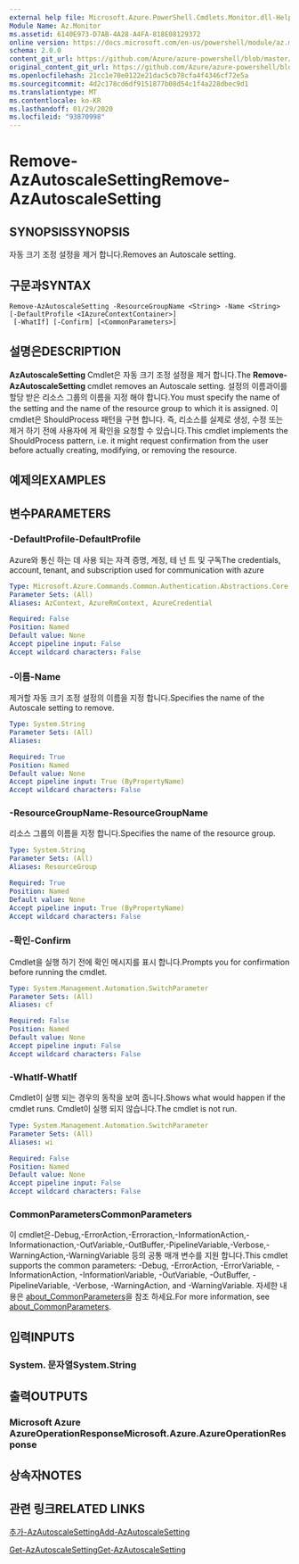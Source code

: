 ```yaml
---
external help file: Microsoft.Azure.PowerShell.Cmdlets.Monitor.dll-Help.xml
Module Name: Az.Monitor
ms.assetid: 6140E973-D7AB-4A28-A4FA-818E08129372
online version: https://docs.microsoft.com/en-us/powershell/module/az.monitor/remove-azautoscalesetting
schema: 2.0.0
content_git_url: https://github.com/Azure/azure-powershell/blob/master/src/Monitor/Monitor/help/Remove-AzAutoscaleSetting.md
original_content_git_url: https://github.com/Azure/azure-powershell/blob/master/src/Monitor/Monitor/help/Remove-AzAutoscaleSetting.md
ms.openlocfilehash: 21cc1e70e0122e21dac5cb78cfa4f4346cf72e5a
ms.sourcegitcommit: 4d2c178cd6df9151877b08d54c1f4a228dbec9d1
ms.translationtype: MT
ms.contentlocale: ko-KR
ms.lasthandoff: 01/29/2020
ms.locfileid: "93870998"
---
```

# <span data-ttu-id="65ccb-101">Remove-AzAutoscaleSetting</span><span class="sxs-lookup"><span data-stu-id="65ccb-101">Remove-AzAutoscaleSetting</span></span>

## <span data-ttu-id="65ccb-102">SYNOPSIS</span><span class="sxs-lookup"><span data-stu-id="65ccb-102">SYNOPSIS</span></span>
<span data-ttu-id="65ccb-103">자동 크기 조정 설정을 제거 합니다.</span><span class="sxs-lookup"><span data-stu-id="65ccb-103">Removes an Autoscale setting.</span></span>

## <span data-ttu-id="65ccb-104">구문과</span><span class="sxs-lookup"><span data-stu-id="65ccb-104">SYNTAX</span></span>

```
Remove-AzAutoscaleSetting -ResourceGroupName <String> -Name <String> [-DefaultProfile <IAzureContextContainer>]
 [-WhatIf] [-Confirm] [<CommonParameters>]
```

## <span data-ttu-id="65ccb-105">설명은</span><span class="sxs-lookup"><span data-stu-id="65ccb-105">DESCRIPTION</span></span>
<span data-ttu-id="65ccb-106">**AzAutoscaleSetting** Cmdlet은 자동 크기 조정 설정을 제거 합니다.</span><span class="sxs-lookup"><span data-stu-id="65ccb-106">The **Remove-AzAutoscaleSetting** cmdlet removes an Autoscale setting.</span></span>
<span data-ttu-id="65ccb-107">설정의 이름과이를 할당 받은 리소스 그룹의 이름을 지정 해야 합니다.</span><span class="sxs-lookup"><span data-stu-id="65ccb-107">You must specify the name of the setting and the name of the resource group to which it is assigned.</span></span>
<span data-ttu-id="65ccb-108">이 cmdlet은 ShouldProcess 패턴을 구현 합니다. 즉, 리소스를 실제로 생성, 수정 또는 제거 하기 전에 사용자에 게 확인을 요청할 수 있습니다.</span><span class="sxs-lookup"><span data-stu-id="65ccb-108">This cmdlet implements the ShouldProcess pattern, i.e. it might request confirmation from the user before actually creating, modifying, or removing the resource.</span></span>

## <span data-ttu-id="65ccb-109">예제의</span><span class="sxs-lookup"><span data-stu-id="65ccb-109">EXAMPLES</span></span>

## <span data-ttu-id="65ccb-110">변수</span><span class="sxs-lookup"><span data-stu-id="65ccb-110">PARAMETERS</span></span>

### <span data-ttu-id="65ccb-111">-DefaultProfile</span><span class="sxs-lookup"><span data-stu-id="65ccb-111">-DefaultProfile</span></span>
<span data-ttu-id="65ccb-112">Azure와 통신 하는 데 사용 되는 자격 증명, 계정, 테 넌 트 및 구독</span><span class="sxs-lookup"><span data-stu-id="65ccb-112">The credentials, account, tenant, and subscription used for communication with azure</span></span>

```yaml
Type: Microsoft.Azure.Commands.Common.Authentication.Abstractions.Core.IAzureContextContainer
Parameter Sets: (All)
Aliases: AzContext, AzureRmContext, AzureCredential

Required: False
Position: Named
Default value: None
Accept pipeline input: False
Accept wildcard characters: False
```

### <span data-ttu-id="65ccb-113">-이름</span><span class="sxs-lookup"><span data-stu-id="65ccb-113">-Name</span></span>
<span data-ttu-id="65ccb-114">제거할 자동 크기 조정 설정의 이름을 지정 합니다.</span><span class="sxs-lookup"><span data-stu-id="65ccb-114">Specifies the name of the Autoscale setting to remove.</span></span>

```yaml
Type: System.String
Parameter Sets: (All)
Aliases:

Required: True
Position: Named
Default value: None
Accept pipeline input: True (ByPropertyName)
Accept wildcard characters: False
```

### <span data-ttu-id="65ccb-115">-ResourceGroupName</span><span class="sxs-lookup"><span data-stu-id="65ccb-115">-ResourceGroupName</span></span>
<span data-ttu-id="65ccb-116">리소스 그룹의 이름을 지정 합니다.</span><span class="sxs-lookup"><span data-stu-id="65ccb-116">Specifies the name of the resource group.</span></span>

```yaml
Type: System.String
Parameter Sets: (All)
Aliases: ResourceGroup

Required: True
Position: Named
Default value: None
Accept pipeline input: True (ByPropertyName)
Accept wildcard characters: False
```

### <span data-ttu-id="65ccb-117">-확인</span><span class="sxs-lookup"><span data-stu-id="65ccb-117">-Confirm</span></span>
<span data-ttu-id="65ccb-118">Cmdlet을 실행 하기 전에 확인 메시지를 표시 합니다.</span><span class="sxs-lookup"><span data-stu-id="65ccb-118">Prompts you for confirmation before running the cmdlet.</span></span>

```yaml
Type: System.Management.Automation.SwitchParameter
Parameter Sets: (All)
Aliases: cf

Required: False
Position: Named
Default value: None
Accept pipeline input: False
Accept wildcard characters: False
```

### <span data-ttu-id="65ccb-119">-WhatIf</span><span class="sxs-lookup"><span data-stu-id="65ccb-119">-WhatIf</span></span>
<span data-ttu-id="65ccb-120">Cmdlet이 실행 되는 경우의 동작을 보여 줍니다.</span><span class="sxs-lookup"><span data-stu-id="65ccb-120">Shows what would happen if the cmdlet runs.</span></span> <span data-ttu-id="65ccb-121">Cmdlet이 실행 되지 않습니다.</span><span class="sxs-lookup"><span data-stu-id="65ccb-121">The cmdlet is not run.</span></span>

```yaml
Type: System.Management.Automation.SwitchParameter
Parameter Sets: (All)
Aliases: wi

Required: False
Position: Named
Default value: None
Accept pipeline input: False
Accept wildcard characters: False
```

### <span data-ttu-id="65ccb-122">CommonParameters</span><span class="sxs-lookup"><span data-stu-id="65ccb-122">CommonParameters</span></span>
<span data-ttu-id="65ccb-123">이 cmdlet은-Debug,-ErrorAction,-Erroraction,-InformationAction,-Informationaction,-OutVariable,-OutBuffer,-PipelineVariable,-Verbose,-WarningAction,-WarningVariable 등의 공통 매개 변수를 지원 합니다.</span><span class="sxs-lookup"><span data-stu-id="65ccb-123">This cmdlet supports the common parameters: -Debug, -ErrorAction, -ErrorVariable, -InformationAction, -InformationVariable, -OutVariable, -OutBuffer, -PipelineVariable, -Verbose, -WarningAction, and -WarningVariable.</span></span> <span data-ttu-id="65ccb-124">자세한 내용은 [about_CommonParameters](https://go.microsoft.com/fwlink/?LinkID=113216)을 참조 하세요.</span><span class="sxs-lookup"><span data-stu-id="65ccb-124">For more information, see [about_CommonParameters](https://go.microsoft.com/fwlink/?LinkID=113216).</span></span>

## <span data-ttu-id="65ccb-125">입력</span><span class="sxs-lookup"><span data-stu-id="65ccb-125">INPUTS</span></span>

### <span data-ttu-id="65ccb-126">System. 문자열</span><span class="sxs-lookup"><span data-stu-id="65ccb-126">System.String</span></span>

## <span data-ttu-id="65ccb-127">출력</span><span class="sxs-lookup"><span data-stu-id="65ccb-127">OUTPUTS</span></span>

### <span data-ttu-id="65ccb-128">Microsoft Azure AzureOperationResponse</span><span class="sxs-lookup"><span data-stu-id="65ccb-128">Microsoft.Azure.AzureOperationResponse</span></span>

## <span data-ttu-id="65ccb-129">상속자</span><span class="sxs-lookup"><span data-stu-id="65ccb-129">NOTES</span></span>

## <span data-ttu-id="65ccb-130">관련 링크</span><span class="sxs-lookup"><span data-stu-id="65ccb-130">RELATED LINKS</span></span>

[<span data-ttu-id="65ccb-131">추가-AzAutoscaleSetting</span><span class="sxs-lookup"><span data-stu-id="65ccb-131">Add-AzAutoscaleSetting</span></span>](./Add-AzAutoscaleSetting.md)

[<span data-ttu-id="65ccb-132">Get-AzAutoscaleSetting</span><span class="sxs-lookup"><span data-stu-id="65ccb-132">Get-AzAutoscaleSetting</span></span>](./Get-AzAutoscaleSetting.md)


